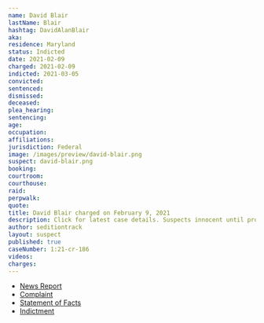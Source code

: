 ```yaml
---
name: David Blair
lastName: Blair
hashtag: DavidAlanBlair
aka:
residence: Maryland
status: Indicted
date: 2021-02-09
charged: 2021-02-09
indicted: 2021-03-05
convicted:
sentenced:
dismissed:
deceased:
plea_hearing:
sentencing:
age:
occupation:
affiliations:
jurisdiction: Federal
image: /images/preview/david-blair.png
suspect: david-blair.png
booking:
courtroom:
courthouse:
raid:
perpwalk:
quote:
title: David Blair charged on February 9, 2021
description: Click for latest case details. Suspects innocent until proven guilty.
author: seditiontrack
layout: suspect
published: true
caseNumber: 1:21-cr-186
videos:
charges:
---
```

- [News Report](https://www.baltimoresun.com/news/crime/bs-md-ci-cr-blair-capitol-search-warrant-20210202-x4uzotfxhng5ddglhnl5npeonu-story.html)
- [Complaint](https://extremism.gwu.edu/sites/g/files/zaxdzs2191/f/David%20Blair%20Criminal%20Complaint.pdf)
- [Statement of Facts](https://www.justice.gov/usao-dc/case-multi-defendant/file/1371291/download)
- [Indictment](https://www.justice.gov/usao-dc/case-multi-defendant/file/1377671/download)
